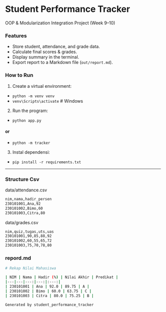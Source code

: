 # Student Performance Tracker

OOP & Modularization Integration Project (Week 9–10)

### Features

* Store student, attendance, and grade data.
* Calculate final scores & grades.
* Display summary in the terminal.
* Export report to a Markdown file (`out/report.md`).

### How to Run

1. Create a virtual environment:

* `python -m venv venv`
* `venv\Scripts\activate`  # Windows

2. Run the program:

* `python app.py`

#### or

* `python -m tracker`

3. Instal dependensi:

* `pip install -r requirements.txt`

---

### Structure Csv

data/attendance.csv

```bash
nim,nama,hadir_persen
230101001,Ana,92
230101002,Bimo,60
230101003,Citra,80
```

data/grades.csv

```bash
nim,quiz,tugas,uts,uas
230101001,90,85,88,92
230101002,60,55,65,72
230101003,75,70,78,80
```

### repord.md

```bash
# Rekap Nilai Mahasiswa

| NIM | Nama | Hadir (%) | Nilai Akhir | Predikat |
|---|---|---:|---:|:---:|
| 230101001 | Ana | 92.0 | 89.75 | A |
| 230101002 | Bimo | 60.0 | 63.75 | C |
| 230101003 | Citra | 80.0 | 75.25 | B |

Generated by student_performance_tracker
```